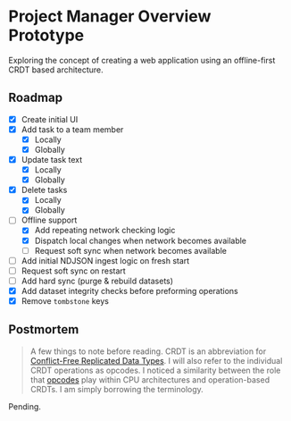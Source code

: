 # Project Manager Overview Prototype

Exploring the concept of creating a web application using an offline-first CRDT based architecture.

## Roadmap

- [x] Create initial UI
- [x] Add task to a team member
    - [x] Locally
    - [x] Globally
- [x] Update task text
    - [x] Locally
    - [x] Globally
- [x] Delete tasks
    - [x] Locally
    - [x] Globally
- [ ] Offline support
    - [x] Add repeating network checking logic
    - [x] Dispatch local changes when network becomes available
    - [ ] Request soft sync when network becomes available
- [ ] Add initial NDJSON ingest logic on fresh start
- [ ] Request soft sync on restart
- [ ] Add hard sync (purge & rebuild datasets)
- [x] Add dataset integrity checks before preforming operations
- [x] Remove `tombstone` keys

## Postmortem

> A few things to note before reading. CRDT is an abbreviation for [Conflict-Free Replicated Data Types](https://crdt.tech/). I will also refer to the individual CRDT operations as opcodes. I noticed a similarity between the role that [opcodes](https://en.wikipedia.org/wiki/Opcode) play within CPU architectures and operation-based CRDTs. I am simply borrowing the terminology.

Pending.